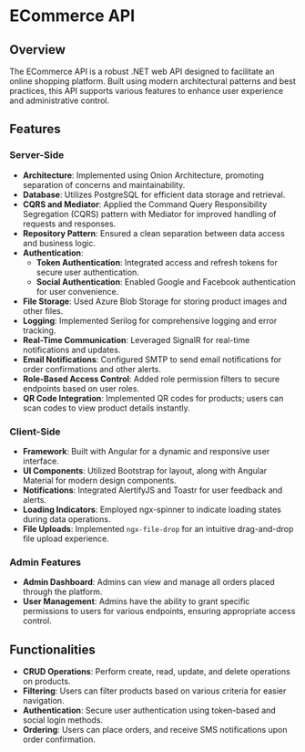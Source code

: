 # ECommerce API

## Overview

The ECommerce API is a robust .NET web API designed to facilitate an online shopping platform. Built using modern architectural patterns and best practices, this API supports various features to enhance user experience and administrative control.

## Features

### Server-Side

- **Architecture**: Implemented using Onion Architecture, promoting separation of concerns and maintainability.
- **Database**: Utilizes PostgreSQL for efficient data storage and retrieval.
- **CQRS and Mediator**: Applied the Command Query Responsibility Segregation (CQRS) pattern with Mediator for improved handling of requests and responses.
- **Repository Pattern**: Ensured a clean separation between data access and business logic.
- **Authentication**:
  - **Token Authentication**: Integrated access and refresh tokens for secure user authentication.
  - **Social Authentication**: Enabled Google and Facebook authentication for user convenience.
- **File Storage**: Used Azure Blob Storage for storing product images and other files.
- **Logging**: Implemented Serilog for comprehensive logging and error tracking.
- **Real-Time Communication**: Leveraged SignalR for real-time notifications and updates.
- **Email Notifications**: Configured SMTP to send email notifications for order confirmations and other alerts.
- **Role-Based Access Control**: Added role permission filters to secure endpoints based on user roles.
- **QR Code Integration**: Implemented QR codes for products; users can scan codes to view product details instantly.

### Client-Side

- **Framework**: Built with Angular for a dynamic and responsive user interface.
- **UI Components**: Utilized Bootstrap for layout, along with Angular Material for modern design components.
- **Notifications**: Integrated AlertifyJS and Toastr for user feedback and alerts.
- **Loading Indicators**: Employed ngx-spinner to indicate loading states during data operations.
- **File Uploads**: Implemented `ngx-file-drop` for an intuitive drag-and-drop file upload experience.

### Admin Features

- **Admin Dashboard**: Admins can view and manage all orders placed through the platform.
- **User Management**: Admins have the ability to grant specific permissions to users for various endpoints, ensuring appropriate access control.

## Functionalities

- **CRUD Operations**: Perform create, read, update, and delete operations on products.
- **Filtering**: Users can filter products based on various criteria for easier navigation.
- **Authentication**: Secure user authentication using token-based and social login methods.
- **Ordering**: Users can place orders, and receive SMS notifications upon order confirmation.
